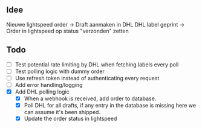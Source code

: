 ## Idee

Nieuwe lightspeed order  -> Draft aanmaken in DHL
DHL label geprint -> Order in lightspeed op status "verzonden" zetten

## Todo

- [ ] Test potential rate limiting by DHL when fetching labels every poll
- [ ] Test polling logic with dummy order
- [ ] Use refresh token instead of authenticating every request
- [ ] Add error handling/logging
- [x] Add DHL polling logic
  - [x] When a webhook is received, add order to database.
  - [x] Poll DHL for all drafts, if any entry in the database is missing here we can assume it's been shipped.
  - [x] Update the order status in lightspeed
